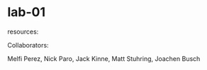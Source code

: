 # lab-01

resources:


Collaborators:

Melfi Perez, Nick Paro, Jack Kinne, Matt Stuhring, Joachen Busch